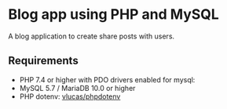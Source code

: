 # Blog app using PHP and MySQL

A blog application to create share posts with users.

## Requirements

- PHP 7.4 or higher with PDO drivers enabled for mysql:
- MySQL 5.7 / MariaDB 10.0 or higher
- PHP dotenv: [vlucas/phpdotenv](https://github.com/vlucas/phpdotenv)
